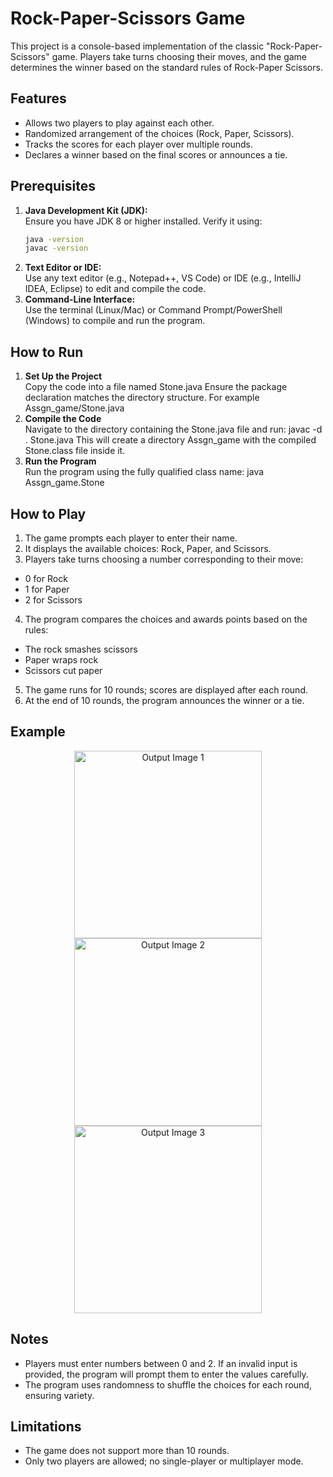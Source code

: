 # Rock-Paper-Scissors Game

This project is a console-based implementation of the classic "Rock-Paper-Scissors" game. Players take turns choosing their moves, and the game determines the winner based on the standard rules of Rock-Paper Scissors.

## Features
- Allows two players to play against each other.
- Randomized arrangement of the choices (Rock, Paper, Scissors).
- Tracks the scores for each player over multiple rounds.
- Declares a winner based on the final scores or announces a tie.

## Prerequisites
1. **Java Development Kit (JDK):**  
   Ensure you have JDK 8 or higher installed. Verify it using:
   ```bash
   java -version
   javac -version
2. **Text Editor or IDE:** <br>
   Use any text editor (e.g., Notepad++, VS Code) or IDE (e.g., IntelliJ IDEA, Eclipse) to edit    and compile the code.
3. **Command-Line Interface:** <br>
   Use the terminal (Linux/Mac) or Command Prompt/PowerShell (Windows) to compile and run the    program.

## How to Run
1. **Set Up the Project** <br>
   Copy the code into a file named Stone.java
   Ensure the package declaration matches the directory structure. For example
   Assgn_game/Stone.java
2. **Compile the Code** <br>
   Navigate to the directory containing the Stone.java file and run:
   javac -d . Stone.java
   This will create a directory Assgn_game with the compiled Stone.class file inside it.
3. **Run the Program** <br>
   Run the program using the fully qualified class name:
   java Assgn_game.Stone
## How to Play
1. The game prompts each player to enter their name. <br>
2. It displays the available choices: Rock, Paper, and Scissors. <br>
3. Players take turns choosing a number corresponding to their move: <br>
  - 0 for Rock <br>
  - 1 for Paper <br>
  - 2 for Scissors
4. The program compares the choices and awards points based on the rules: <br>
  - The rock smashes scissors <br>
  - Paper wraps rock <br>
  - Scissors cut paper <br>
5. The game runs for 10 rounds; scores are displayed after each round. <br>
6. At the end of 10 rounds, the program announces the winner or a tie. <br>

## Example
<p align="center">
  <img src="Stonepaper/Screenshot 2025-01-22 190017.png" alt="Output Image 1" width="300">
  <img src="Stonepaper/Screenshot 2025-01-22 190017.png" alt="Output Image 2" width="300">
  <img src="Stonepaper/Screenshot 2025-01-22 190032.png" alt="Output Image 3" width="300">
</p>

## Notes
- Players must enter numbers between 0 and 2. If an invalid input is provided, the program will prompt them to enter the values carefully. <br>
- The program uses randomness to shuffle the choices for each round, ensuring variety.
## Limitations
- The game does not support more than 10 rounds. <br>
- Only two players are allowed; no single-player or multiplayer mode.
